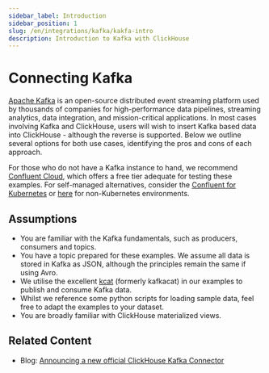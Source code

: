 ```yaml
---
sidebar_label: Introduction 
sidebar_position: 1
slug: /en/integrations/kafka/kakfa-intro
description: Introduction to Kafka with ClickHouse
---
```



# Connecting Kafka

[Apache Kafka](https://kafka.apache.org/) is an open-source distributed event streaming platform used by thousands of companies for high-performance data pipelines, streaming analytics, data integration, and mission-critical applications. In most cases involving Kafka and ClickHouse, users will wish to insert Kafka based data into ClickHouse - although the reverse is supported. Below we outline several options for both use cases, identifying the pros and cons of each approach. 

For those who do not have a Kafka instance to hand, we recommend [Confluent Cloud](https://www.confluent.io/get-started/), which offers a free tier adequate for testing these examples. For self-managed alternatives, consider the [Confluent for Kubernetes](https://docs.confluent.io/operator/current/overview.html) or [here](https://docs.confluent.io/platform/current/installation/installing_cp/overview.html) for non-Kubernetes environments. 


## Assumptions

* You are familiar with the Kafka fundamentals, such as producers, consumers and topics.
* You have a topic prepared for these examples. We assume all data is stored in Kafka as JSON, although the principles remain the same if using Avro.
* We utilise the excellent [kcat](https://github.com/edenhill/kcat) (formerly kafkacat) in our examples to publish and consume Kafka data.
* Whilst we reference some python scripts for loading sample data, feel free to adapt the examples to your dataset.
* You are broadly familiar with ClickHouse materialized views.

## Related Content

- Blog: [Announcing a new official ClickHouse Kafka Connector](https://clickhouse.com/blog/kafka-connect-connector-clickhouse-with-exactly-once)
